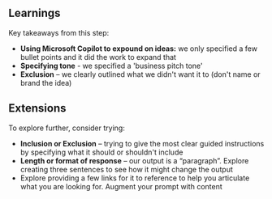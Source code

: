 ## Learnings
Key takeaways from this step:

- **Using Microsoft Copilot to expound on ideas:** we only specified a few bullet points and it did the work to expand that
- **Specifying tone** - we specified a 'business pitch tone'
- **Exclusion** – we clearly outlined what we didn't want it to (don't name or brand the idea)

## Extensions
To explore further, consider trying:
- **Inclusion or Exclusion** – trying to give the most clear guided instructions by specifying what it should or shouldn't include
- **Length or format of response** – our output is a “paragraph”. Explore creating three sentences to see how it might change the output
- Explore providing a few links for it to reference to help you articulate what you are looking for. Augment your prompt with content
